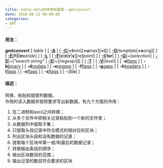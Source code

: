 ```yaml
---
title: table-data的转换和提取--gmtconvert
date: 2018-08-12 00:00:00
categories:
- GMT
---
```

#### 用法：
**gmtconvert** [ *table* ] [ [**-A**](http://gmt.soest.hawaii.edu/doc/5.4.4/gmtconvert.html#a) ] [ [**-C**](http://gmt.soest.hawaii.edu/doc/5.4.4/gmtconvert.html#c)[**+l***min*][**+u***max*][**+i**]] [ [**-D**](http://gmt.soest.hawaii.edu/doc/5.4.4/gmtconvert.html#d)[*template*[**+o***orig*]] ] [ [**-E**](http://gmt.soest.hawaii.edu/doc/5.4.4/gmtconvert.html#e)[**f**|**l**|**m***stride*] ] [ [**-L**](http://gmt.soest.hawaii.edu/doc/5.4.4/gmtconvert.html#l) ] [ [**-F**](http://gmt.soest.hawaii.edu/doc/5.4.4/gmtconvert.html#f)[**c**|**n**|**r**|**v**][*refpoint*] ] [ [**-I**](http://gmt.soest.hawaii.edu/doc/5.4.4/gmtconvert.html#i)[**tsr**] ] [ [**-Q**](http://gmt.soest.hawaii.edu/doc/5.4.4/gmtconvert.html#q)[**~**]*selection*] [ [**-S**](http://gmt.soest.hawaii.edu/doc/5.4.4/gmtconvert.html#s)[**~**]*”search string”* | [**-S**](http://gmt.soest.hawaii.edu/doc/5.4.4/gmtconvert.html#s)[**~**]/*regexp*/[**i**] ] [ [**-T**](http://gmt.soest.hawaii.edu/doc/5.4.4/gmtconvert.html#t) ] [ [**-V**](http://gmt.soest.hawaii.edu/doc/5.4.4/gmtconvert.html#v)[*level*] ] [ **-a**[flags](http://gmt.soest.hawaii.edu/doc/5.4.4/gmt.html#aspatial-full) ] [ **-b**[binary](http://gmt.soest.hawaii.edu/doc/5.4.4/gmt.html#bi-full) ] [ **-d**[nodata](http://gmt.soest.hawaii.edu/doc/5.4.4/gmt.html#d-full) ] [ **-e**[regexp](http://gmt.soest.hawaii.edu/doc/5.4.4/gmt.html#e-full) ] [ **-f**[flags](http://gmt.soest.hawaii.edu/doc/5.4.4/gmt.html#f-full) ] [ **-g**[gaps](http://gmt.soest.hawaii.edu/doc/5.4.4/gmt.html#g-full) ] [ **-h**[headers](http://gmt.soest.hawaii.edu/doc/5.4.4/gmt.html#h-full) ] [ **-i**[flags](http://gmt.soest.hawaii.edu/doc/5.4.4/gmt.html#icols-full) ] [ **-o**[flags](http://gmt.soest.hawaii.edu/doc/5.4.4/gmt.html#ocols-full) ] [ **-s**[flags](http://gmt.soest.hawaii.edu/doc/5.4.4/gmt.html#s-full) ] [ **-:**[**i**|**o**] ]
#### 描述：
转换、粘贴和提取列数据。  
作用的读入数据并按照要求写出新数据。有九个方面的作用：  
1. 在二进制和ascii之间转换；
2. 从多个文件中把相关记录粘贴到一个新的文件里；
3. 从数据列中提取子集；
4. 只提取头段记录中符合模式的相对应的区块；
5. 列出区块头段和没有数据的记录；
6. 提取每个区块中第一或/和最后的数据记录；
7. 转换输出条目的顺序；
8. 输出区块数目的范围；
9. 输出记录的数目符合要求的区块
